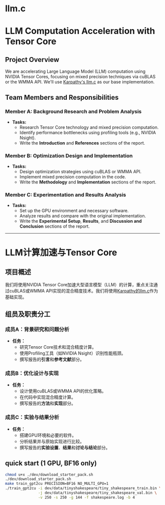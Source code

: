# llm.c

# LLM Computation Acceleration with Tensor Core

## Project Overview

We are accelerating Large Language Model (LLM) computation using NVIDIA Tensor Cores, focusing on mixed precision techniques via cuBLAS or the WMMA API. We'll use [Karpathy's llm.c](https://github.com/karpathy/llm.c) as our base implementation.

## Team Members and Responsibilities

### Member A: Background Research and Problem Analysis

- **Tasks:**
  - Research Tensor Core technology and mixed precision computation.
  - Identify performance bottlenecks using profiling tools (e.g., NVIDIA Nsight).
  - Write the **Introduction** and **References** sections of the report.

### Member B: Optimization Design and Implementation

- **Tasks:**
  - Design optimization strategies using cuBLAS or WMMA API.
  - Implement mixed precision computation in the code.
  - Write the **Methodology** and **Implementation** sections of the report.

### Member C: Experimentation and Results Analysis

- **Tasks:**
  - Set up the GPU environment and necessary software.
  - Analyze results and compare with the original implementation.
  - Write the **Experimental Setup**, **Results**, and **Discussion and Conclusion** sections of the report.



---

# LLM计算加速与Tensor Core

## 项目概述

我们将使用NVIDIA Tensor Core加速大型语言模型（LLM）的计算，重点关注通过cuBLAS或WMMA API实现的混合精度技术。我们将使用[Karpathy的llm.c](https://github.com/karpathy/llm.c)作为基础实现。

## 组员及职责分工

### 成员A：背景研究和问题分析

- **任务：**
  - 研究Tensor Core技术和混合精度计算。
  - 使用Profiling工具（如NVIDIA Nsight）识别性能瓶颈。
  - 撰写报告的**引言**和**参考文献**部分。

### 成员B：优化设计与实现

- **任务：**
  - 设计使用cuBLAS或WMMA API的优化策略。
  - 在代码中实现混合精度计算。
  - 撰写报告的**方法**和**实现**部分。

### 成员C：实验与结果分析

- **任务：**
  - 搭建GPU环境和必要的软件。
  - 分析结果并与原始实现进行比较。
  - 撰写报告的**实验设置**、**结果**和**讨论与结论**部分。



## quick start (1 GPU, BF16 only)

```bash
chmod u+x ./dev/download_starter_pack.sh
./dev/download_starter_pack.sh
make train_gpt2cu PRECISION=BF16 NO_MULTI_GPU=1
./train_gpt2cu -i dev/data/tinyshakespeare/tiny_shakespeare_train.bin \
               -j dev/data/tinyshakespeare/tiny_shakespeare_val.bin \
               -v 250 -s 250 -g 144 -f shakespeare.log -b 4
```
